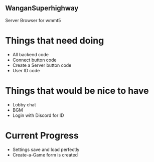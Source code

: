## WanganSuperhighway
Server Browser for wmmt5

# Things that need doing
- All backend code
- Connect button code
- Create a Server button code
- User ID code

# Things that would be nice to have
- Lobby chat
- BGM
- Login with Discord for ID

# Current Progress
- Settings save and load perfectly
- Create-a-Game form is created
